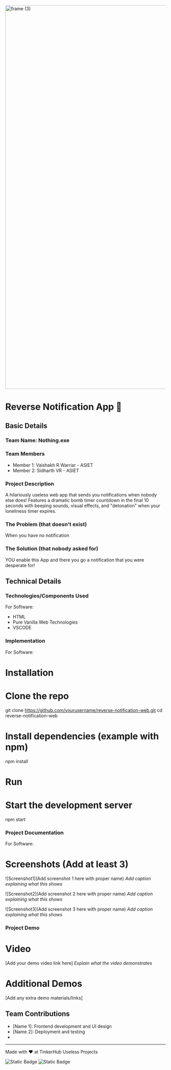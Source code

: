 <img width="3188" height="1202" alt="frame (3)" src="https://github.com/user-attachments/assets/517ad8e9-ad22-457d-9538-a9e62d137cd7" />


# Reverse Notification App 🎯


## Basic Details
### Team Name: Nothing.exe


### Team Members
- Member 1: Vaishakh R Warriar - ASIET
- Member 2: Sidharth VR - ASIET

### Project Description
A hilariously useless web app that sends you notifications when nobody else does! Features a 
dramatic bomb timer countdown in the final 10 seconds with beeping sounds, visual effects, and "detonation"
when your loneliness timer expires.

### The Problem (that doesn't exist)
When you have no notification

### The Solution (that nobody asked for)
YOU enable this App and there you go a notification
that you were desperate for! 

## Technical Details
### Technologies/Components Used
For Software:
- HTML
- Pure Vanilla Web Technologies
- VSCODE

### Implementation
For Software:
# Installation
# Clone the repo
git clone https://github.com/yourusername/reverse-notification-web.git
cd reverse-notification-web

# Install dependencies (example with npm)
npm install

# Run
# Start the development server
npm start

### Project Documentation
For Software:

# Screenshots (Add at least 3)
![Screenshot1](Add screenshot 1 here with proper name)
*Add caption explaining what this shows*

![Screenshot2](Add screenshot 2 here with proper name)
*Add caption explaining what this shows*

![Screenshot3](Add screenshot 3 here with proper name)
*Add caption explaining what this shows*

### Project Demo
# Video
[Add your demo video link here]
*Explain what the video demonstrates*

# Additional Demos
[Add any extra demo materials/links]

## Team Contributions
- [Name 1]: Frontend development and UI design
- [Name 2]: Deployment and testing
-

---
Made with ❤️ at TinkerHub Useless Projects 

![Static Badge](https://img.shields.io/badge/TinkerHub-24?color=%23000000&link=https%3A%2F%2Fwww.tinkerhub.org%2F)
![Static Badge](https://img.shields.io/badge/UselessProjects--25-25?link=https%3A%2F%2Fwww.tinkerhub.org%2Fevents%2FQ2Q1TQKX6Q%2FUseless%2520Projects)


